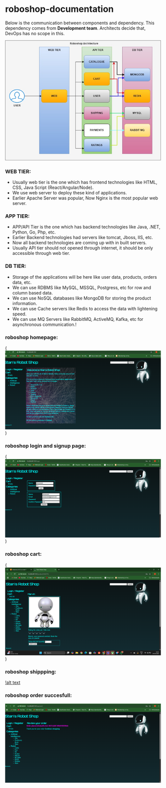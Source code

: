 # roboshop-documentation

Below is the communication between components and dependency. This dependency comes from **Development team**. Architects decide that, DevOps has no scope in this.

![alt text](roboshop.jpg)

### WEB TIER:
* Usually web tier is the one which has frontend technologies like HTML, CSS, Java Script (React/Angular/Node).
* We use web server to deploy these kind of applications.
* Earlier Apache Server was popular, Now Nginx is the most popular web server.

### APP TIER:
* APP/API Tier is the one which has backend technologies like Java, .NET, Python, Go, Php, etc.
* Earlier Backend technologies had servers like tomcat, Jboss, IIS, etc.
* Now all backend technologies are coming up with in built servers.
* Usually API tier should not opened through internet, it should be only accessible through web tier.

### DB TIER:
* Storage of the applications will be here like user data, products, orders data, etc.
* We can use RDBMS like MySQL, MSSQL, Postgress, etc for row and column based data.
* We can use NoSQL databases like MongoDB for storing the product information.
* We can use Cache servers like Redis to access the data with lightening speed.
* We can use MQ Servers like RabbitMQ, ActiveMQ, Kafka, etc for asynchronous communication.!
### roboshop homepage:
(![alt text](<Screenshot 2025-06-24 141957.png>))
### roboshop login and signup page:
(![alt text](<Screenshot 2025-06-24 142120.png>))
### roboshop cart:
(![alt text](<Screenshot 2025-06-24 142354.png>))
### roboshop shippping:
[!alt text](<Screenshot 2025-06-24 142505.png>)
### roboshop order succesfull:
![alt text](<Screenshot 2025-06-24 142537.png>)
